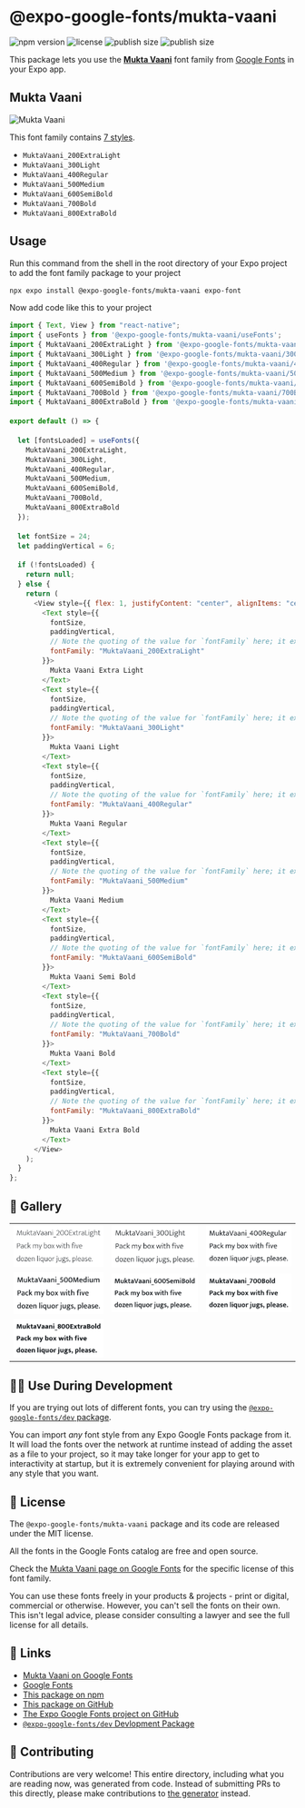 # @expo-google-fonts/mukta-vaani

![npm version](https://flat.badgen.net/npm/v/@expo-google-fonts/mukta-vaani)
![license](https://flat.badgen.net/github/license/expo/google-fonts)
![publish size](https://flat.badgen.net/packagephobia/install/@expo-google-fonts/mukta-vaani)
![publish size](https://flat.badgen.net/packagephobia/publish/@expo-google-fonts/mukta-vaani)

This package lets you use the [**Mukta Vaani**](https://fonts.google.com/specimen/Mukta+Vaani) font family from [Google Fonts](https://fonts.google.com/) in your Expo app.

## Mukta Vaani

![Mukta Vaani](./font-family.png)

This font family contains [7 styles](#-gallery).

- `MuktaVaani_200ExtraLight`
- `MuktaVaani_300Light`
- `MuktaVaani_400Regular`
- `MuktaVaani_500Medium`
- `MuktaVaani_600SemiBold`
- `MuktaVaani_700Bold`
- `MuktaVaani_800ExtraBold`

## Usage

Run this command from the shell in the root directory of your Expo project to add the font family package to your project

```sh
npx expo install @expo-google-fonts/mukta-vaani expo-font
```

Now add code like this to your project

```js
import { Text, View } from "react-native";
import { useFonts } from '@expo-google-fonts/mukta-vaani/useFonts';
import { MuktaVaani_200ExtraLight } from '@expo-google-fonts/mukta-vaani/200ExtraLight';
import { MuktaVaani_300Light } from '@expo-google-fonts/mukta-vaani/300Light';
import { MuktaVaani_400Regular } from '@expo-google-fonts/mukta-vaani/400Regular';
import { MuktaVaani_500Medium } from '@expo-google-fonts/mukta-vaani/500Medium';
import { MuktaVaani_600SemiBold } from '@expo-google-fonts/mukta-vaani/600SemiBold';
import { MuktaVaani_700Bold } from '@expo-google-fonts/mukta-vaani/700Bold';
import { MuktaVaani_800ExtraBold } from '@expo-google-fonts/mukta-vaani/800ExtraBold';

export default () => {

  let [fontsLoaded] = useFonts({
    MuktaVaani_200ExtraLight, 
    MuktaVaani_300Light, 
    MuktaVaani_400Regular, 
    MuktaVaani_500Medium, 
    MuktaVaani_600SemiBold, 
    MuktaVaani_700Bold, 
    MuktaVaani_800ExtraBold
  });

  let fontSize = 24;
  let paddingVertical = 6;

  if (!fontsLoaded) {
    return null;
  } else {
    return (
      <View style={{ flex: 1, justifyContent: "center", alignItems: "center" }}>
        <Text style={{
          fontSize,
          paddingVertical,
          // Note the quoting of the value for `fontFamily` here; it expects a string!
          fontFamily: "MuktaVaani_200ExtraLight"
        }}>
          Mukta Vaani Extra Light
        </Text>
        <Text style={{
          fontSize,
          paddingVertical,
          // Note the quoting of the value for `fontFamily` here; it expects a string!
          fontFamily: "MuktaVaani_300Light"
        }}>
          Mukta Vaani Light
        </Text>
        <Text style={{
          fontSize,
          paddingVertical,
          // Note the quoting of the value for `fontFamily` here; it expects a string!
          fontFamily: "MuktaVaani_400Regular"
        }}>
          Mukta Vaani Regular
        </Text>
        <Text style={{
          fontSize,
          paddingVertical,
          // Note the quoting of the value for `fontFamily` here; it expects a string!
          fontFamily: "MuktaVaani_500Medium"
        }}>
          Mukta Vaani Medium
        </Text>
        <Text style={{
          fontSize,
          paddingVertical,
          // Note the quoting of the value for `fontFamily` here; it expects a string!
          fontFamily: "MuktaVaani_600SemiBold"
        }}>
          Mukta Vaani Semi Bold
        </Text>
        <Text style={{
          fontSize,
          paddingVertical,
          // Note the quoting of the value for `fontFamily` here; it expects a string!
          fontFamily: "MuktaVaani_700Bold"
        }}>
          Mukta Vaani Bold
        </Text>
        <Text style={{
          fontSize,
          paddingVertical,
          // Note the quoting of the value for `fontFamily` here; it expects a string!
          fontFamily: "MuktaVaani_800ExtraBold"
        }}>
          Mukta Vaani Extra Bold
        </Text>
      </View>
    );
  }
};
```

## 🔡 Gallery


||||
|-|-|-|
|![MuktaVaani_200ExtraLight](./200ExtraLight/MuktaVaani_200ExtraLight.ttf.png)|![MuktaVaani_300Light](./300Light/MuktaVaani_300Light.ttf.png)|![MuktaVaani_400Regular](./400Regular/MuktaVaani_400Regular.ttf.png)||
|![MuktaVaani_500Medium](./500Medium/MuktaVaani_500Medium.ttf.png)|![MuktaVaani_600SemiBold](./600SemiBold/MuktaVaani_600SemiBold.ttf.png)|![MuktaVaani_700Bold](./700Bold/MuktaVaani_700Bold.ttf.png)||
|![MuktaVaani_800ExtraBold](./800ExtraBold/MuktaVaani_800ExtraBold.ttf.png)||||


## 👩‍💻 Use During Development

If you are trying out lots of different fonts, you can try using the [`@expo-google-fonts/dev` package](https://github.com/expo/google-fonts/tree/master/font-packages/dev#readme).

You can import _any_ font style from any Expo Google Fonts package from it. It will load the fonts over the network at runtime instead of adding the asset as a file to your project, so it may take longer for your app to get to interactivity at startup, but it is extremely convenient for playing around with any style that you want.


## 📖 License

The `@expo-google-fonts/mukta-vaani` package and its code are released under the MIT license.

All the fonts in the Google Fonts catalog are free and open source.

Check the [Mukta Vaani page on Google Fonts](https://fonts.google.com/specimen/Mukta+Vaani) for the specific license of this font family.

You can use these fonts freely in your products & projects - print or digital, commercial or otherwise. However, you can't sell the fonts on their own. This isn't legal advice, please consider consulting a lawyer and see the full license for all details.

## 🔗 Links

- [Mukta Vaani on Google Fonts](https://fonts.google.com/specimen/Mukta+Vaani)
- [Google Fonts](https://fonts.google.com/)
- [This package on npm](https://www.npmjs.com/package/@expo-google-fonts/mukta-vaani)
- [This package on GitHub](https://github.com/expo/google-fonts/tree/master/font-packages/mukta-vaani)
- [The Expo Google Fonts project on GitHub](https://github.com/expo/google-fonts)
- [`@expo-google-fonts/dev` Devlopment Package](https://github.com/expo/google-fonts/tree/master/font-packages/dev)

## 🤝 Contributing

Contributions are very welcome! This entire directory, including what you are reading now, was generated from code. Instead of submitting PRs to this directly, please make contributions to [the generator](https://github.com/expo/google-fonts/tree/master/packages/generator) instead.
